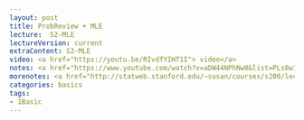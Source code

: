 ```yaml
---
layout: post
title: ProbReview + MLE  
lecture:  S2-MLE
lectureVersion: current
extraContent: S2-MLE 
video: <a href="https://youtu.be/RIvdfYIHT1I"> video</a> 
notes: <a href="https://www.youtube.com/watch?v=aDW44NPhNw0&list=PLs8w1Cdi-zvY9ICoYqu1XV0YoTQgShXw2">Error Metrics</a>
morenotes: <a href="http://statweb.stanford.edu/~susan/courses/s200/lectures/lect11.pdf"> MLE </a>  / <a href="https://medium.com/@rrfd/what-is-maximum-likelihood-estimation-examples-in-python-791153818030"> MLE code</a>
categories: basics
tags:
- 1Basic
---
```


